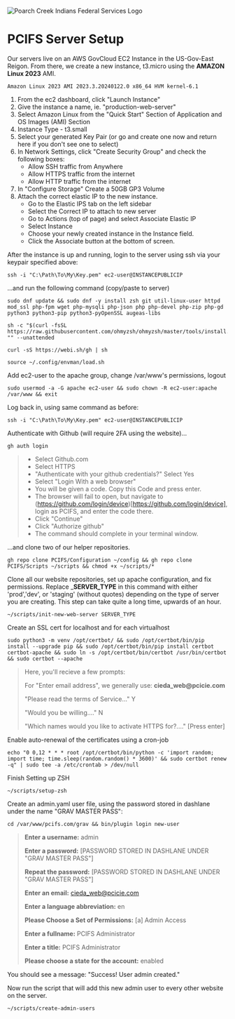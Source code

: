 ![Poarch Creek Indians Federal Services Logo](https://pcifs.com/user/images/assets/SdWFPGMerCAgnyu.svg)
# PCIFS Server Setup

Our servers live on an AWS GovCloud EC2 Instance in the US-Gov-East Reigon.
From there, we create a new instance, t3.micro using the __AMAZON Linux 2023__ AMI.
```
Amazon Linux 2023 AMI 2023.3.20240122.0 x86_64 HVM kernel-6.1
```

1. From the ec2 dashboard, click "Launch Instance"
2. Give the instance a name, ie. "production-web-server"
3. Select Amazon Linux from the "Quick Start" Section of Application and OS Images (AMI) Section
4. Instance Type -  t3.small
5. Select your generated Key Pair (or go and create one now and return here if you don't see one to select)
6. In Network Settings, click "Create Security Group" and check the following boxes:
    - Allow SSH traffic from Anywhere
    - Allow HTTPS traffic from the internet
    - Allow HTTP traffic from the internet
8. In "Configure Storage" Create a 50GB GP3 Volume
9. Attach the correct elastic IP to the new instance.
    - Go to the Elastic IPS tab on the left sidebar
    - Select the Correct IP to attach  to new server
    - Go to Actions (top of page) and select Associate Elastic IP
    - Select Instance
    - Choose your newly created instance in the Instance field.
    - Click the Associate button at the bottom of screen.

After the instance is up and running, login to the server using ssh via your keypair specified above:

```
ssh -i "C:\Path\To\My\Key.pem" ec2-user@INSTANCEPUBLICIP
```

...and run the following command (copy/paste to server)

 ```
sudo dnf update && sudo dnf -y install zsh git util-linux-user httpd mod_ssl php-fpm wget php-mysqli php-json php php-devel php-zip php-gd python3 python3-pip python3-pyOpenSSL augeas-libs
```
```
sh -c "$(curl -fsSL https://raw.githubusercontent.com/ohmyzsh/ohmyzsh/master/tools/install.sh)" "" --unattended
```
```
curl -sS https://webi.sh/gh | sh
```
```
source ~/.config/envman/load.sh
```

Add ec2-user to the apache group, change /var/www's permissions, logout
```
sudo usermod -a -G apache ec2-user && sudo chown -R ec2-user:apache /var/www && exit
```

Log back in, using same command as before:
```
ssh -i "C:\Path\To\My\Key.pem" ec2-user@INSTANCEPUBLICIP
```

Authenticate with Github (will require 2FA using the website)... 

```
gh auth login
```
> - Select Github.com
> - Select HTTPS
> - "Authenticate with your github credentials?" Select Yes
> - Select "Login With a web browser"
> - You will be given a code. Copy this Code and press enter.
> - The browser will fail to open, but navigate to (https://github.com/login/device)[https://github.com/login/device], login as PCIFS, and enter the code there.
> - Click "Continue"
> - Click "Authorize github"
> - The command should complete in your terminal window.
  
...and clone two of our helper repositories.
```
gh repo clone PCIFS/Configuration ~/config && gh repo clone PCIFS/Scripts ~/scripts && chmod +x ~/scripts/*
```
Clone all our website repositories, set up apache configuration, and fix permissions. Replace ___SERVER_TYPE__ in this command with either 'prod','dev', or 'staging' (without quotes) depending on the type of server you are creating. This step can take quite a long time, upwards of an hour. 
```
~/scripts/init-new-web-server SERVER_TYPE
```
Create an SSL cert for localhost and for each virtualhost

```
sudo python3 -m venv /opt/certbot/ && sudo /opt/certbot/bin/pip install --upgrade pip && sudo /opt/certbot/bin/pip install certbot certbot-apache && sudo ln -s /opt/certbot/bin/certbot /usr/bin/certbot && sudo certbot --apache
```

> Here, you'll recieve a few prompts:
> 
> For "Enter email address", we generally use:
>  __cieda_web@pcicie.com__
> 
> "Please read the terms of Service..."
> Y
> 
> "Would you be willing...."
> N
> 
> "Which names would you like to activate HTTPS for?...."
> [Press enter]

Enable auto-renewal of the certificates using a cron-job
```
echo "0 0,12 * * * root /opt/certbot/bin/python -c 'import random; import time; time.sleep(random.random() * 3600)' && sudo certbot renew -q" | sudo tee -a /etc/crontab > /dev/null
```

Finish Setting up ZSH

```
~/scripts/setup-zsh
```

Create an admin.yaml user file, using the password stored in dashlane under the name "GRAV MASTER PASS":
```
cd /var/www/pcifs.com/grav && bin/plugin login new-user
```

> __Enter a username:__ admin
> 
> __Enter a password:__ [PASSWORD STORED IN DASHLANE UNDER "GRAV MASTER PASS"]
> 
> __Repeat the password:__ [PASSWORD STORED IN DASHLANE UNDER "GRAV MASTER PASS"]
> 
> __Enter an email:__ cieda_web@pcicie.com
> 
> __Enter a language abbreviation:__ en
> 
> __Please Choose a Set of Permissions:__ [a] Admin Access
> 
> __Enter a fullname:__ PCIFS Administrator
> 
> __Enter a title:__ PCIFS Administrator
> 
> __Please choose a state for the account:__ enabled

You should see a message: "Success! User admin created."

Now run the script that will add this new admin user to every other website on the server.
```
~/scripts/create-admin-users
```
